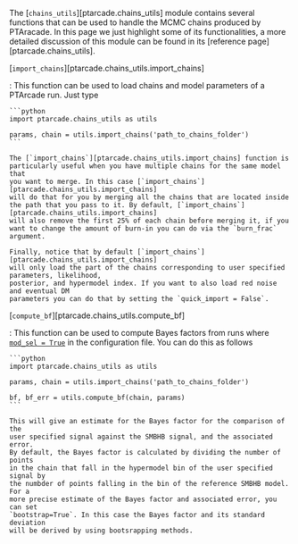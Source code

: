 The [`chains_utils`][ptarcade.chains_utils] module contains several functions 
that can be used to handle the MCMC chains produced by PTAracade. In this page
we just highlight some of its functionalities, a more detailed discussion of 
this module can be found in its [reference page][ptarcade.chains_utils].

[`import_chains`][ptarcade.chains_utils.import_chains]

:   This function can be used to load chains and model parameters of a PTArcade 
    run. Just type 

    ```python
    import ptarcade.chains_utils as utils

    params, chain = utils.import_chains('path_to_chains_folder')
    ```

    The [`import_chains`][ptarcade.chains_utils.import_chains] function is 
    particularly useful when you have multiple chains for the same model that 
    you want to merge. In this case [`import_chains`][ptarcade.chains_utils.import_chains]
    will do that for you by merging all the chains that are located inside
    the path that you pass to it. By default, [`import_chains`][ptarcade.chains_utils.import_chains]
    will also remove the first 25% of each chain before merging it, if you
    want to change the amount of burn-in you can do via the `burn_frac` argument. 

    Finally, notice that by default [`import_chains`][ptarcade.chains_utils.import_chains]
    will only load the part of the chains corresponding to user specified parameters, likelihood,
    posterior, and hypermodel index. If you want to also load red noise and eventual DM
    parameters you can do that by setting the `quick_import = False`. 
    


[`compute_bf`][ptarcade.chains_utils.compute_bf]

:   This function can be used to compute Bayes factors from runs where [`mod_sel = True`][mod_sel]
    in the configuration file. You can do this as follows

    ```python
    import ptarcade.chains_utils as utils

    params, chain = utils.import_chains('path_to_chains_folder')

    bf, bf_err = utils.compute_bf(chain, params)
    ```

    This will give an estimate for the Bayes factor for the comparison of the
    user specified signal against the SMBHB signal, and the associated error. 
    By default, the Bayes factor is calculated by dividing the number of points
    in the chain that fall in the hypermodel bin of the user specified signal by
    the numbder of points falling in the bin of the reference SMBHB model. For a 
    more precise estimate of the Bayes factor and associated error, you can set
    `bootstrap=True`. In this case the Bayes factor and its standard deviation
    will be derived by using bootsrapping methods.

[out]: ../outputs.md
[import]: ptarcade.chains_utils.import_chains
[mod_sel]: ../inputs/config.md#+config.mod_sel